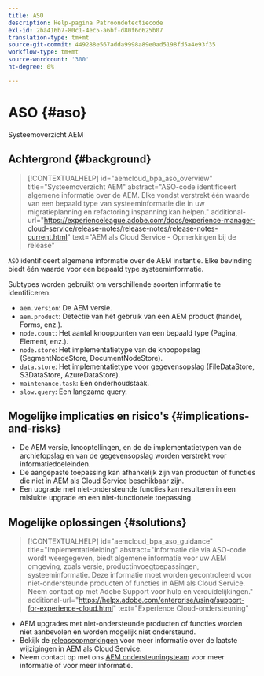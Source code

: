 ```yaml
---
title: ASO
description: Help-pagina Patroondetectiecode
exl-id: 2ba416b7-80c1-4ec5-a6bf-d80f6d625b07
translation-type: tm+mt
source-git-commit: 449288e567adda9998a89e0ad5198fd5a4e93f35
workflow-type: tm+mt
source-wordcount: '300'
ht-degree: 0%

---
```


# ASO {#aso}

Systeemoverzicht AEM

## Achtergrond {#background}

>[!CONTEXTUALHELP]
>id="aemcloud_bpa_aso_overview"
>title="Systeemoverzicht AEM"
>abstract="ASO-code identificeert algemene informatie over de AEM. Elke vondst verstrekt één waarde van een bepaald type van systeeminformatie die in uw migratieplanning en refactoring inspanning kan helpen."
>additional-url="https://experienceleague.adobe.com/docs/experience-manager-cloud-service/release-notes/release-notes/release-notes-current.html" text="AEM als Cloud Service - Opmerkingen bij de release"

`ASO` identificeert algemene informatie over de AEM instantie. Elke bevinding biedt één waarde voor een bepaald type systeeminformatie.

Subtypes worden gebruikt om verschillende soorten informatie te identificeren:

* `aem.version`: De AEM versie.
* `aem.product`: Detectie van het gebruik van een AEM product (handel, Forms, enz.).
* `node.count`: Het aantal knooppunten van een bepaald type (Pagina, Element, enz.).
* `node.store`: Het implementatietype van de knoopopslag (SegmentNodeStore, DocumentNodeStore).
* `data.store`: Het implementatietype voor gegevensopslag (FileDataStore, S3DataStore, AzureDataStore).
* `maintenance.task`: Een onderhoudstaak.
* `slow.query`: Een langzame query.

## Mogelijke implicaties en risico&#39;s {#implications-and-risks}

* De AEM versie, knooptellingen, en de de implementatietypen van de archiefopslag en van de gegevensopslag worden verstrekt voor informatiedoeleinden.
* De aangepaste toepassing kan afhankelijk zijn van producten of functies die niet in AEM als Cloud Service beschikbaar zijn.
* Een upgrade met niet-ondersteunde functies kan resulteren in een mislukte upgrade en een niet-functionele toepassing.

## Mogelijke oplossingen {#solutions}

>[!CONTEXTUALHELP]
>id="aemcloud_bpa_aso_guidance"
>title="Implementatieleiding"
>abstract="Informatie die via ASO-code wordt weergegeven, biedt algemene informatie voor uw AEM omgeving, zoals versie, productinvoegtoepassingen, systeeminformatie. Deze informatie moet worden gecontroleerd voor niet-ondersteunde producten of functies in AEM als Cloud Service. Neem contact op met Adobe Support voor hulp en verduidelijkingen."
>additional-url="https://helpx.adobe.com/enterprise/using/support-for-experience-cloud.html" text="Experience Cloud-ondersteuning"

* AEM upgrades met niet-ondersteunde producten of functies worden niet aanbevolen en worden mogelijk niet ondersteund.
* Bekijk de [releaseopmerkingen](https://experienceleague.adobe.com/docs/experience-manager-cloud-service/release-notes/release-notes/release-notes-current.html) voor meer informatie over de laatste wijzigingen in AEM als Cloud Service.
* Neem contact op met ons [AEM ondersteuningsteam](https://helpx.adobe.com/enterprise/using/support-for-experience-cloud.html) voor meer informatie of voor meer informatie.
